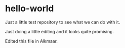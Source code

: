 # hello-world
Just a little test repository to see what we can do with it.

Just doing a little editing and it looks quite promising.

Edited this file in Alkmaar.
